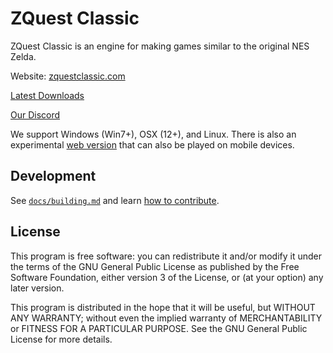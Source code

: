 # ZQuest Classic

ZQuest Classic is an engine for making games similar to the original NES Zelda.

Website: [zquestclassic.com](https://zquestclassic.com)

[Latest Downloads](https://zquestclassic.com/releases/)

[Our Discord](https://discord.gg/uStAnHJhPM)

We support Windows (Win7+), OSX (12+), and Linux. There is also an experimental [web version](https://zquestclassic.com/play/) that can also be played on mobile devices.

## Development

See [`docs/building.md`](./docs/building.md) and learn [how to contribute](./CONTRIBUTING).

## License

This program is free software: you can redistribute it and/or modify
it under the terms of the GNU General Public License as published by
the Free Software Foundation, either version 3 of the License, or
(at your option) any later version.

This program is distributed in the hope that it will be useful,
but WITHOUT ANY WARRANTY; without even the implied warranty of
MERCHANTABILITY or FITNESS FOR A PARTICULAR PURPOSE.  See the
GNU General Public License for more details.
